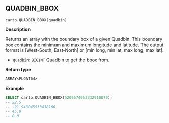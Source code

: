 ## QUADBIN_BBOX

```sql:signature
carto.QUADBIN_BBOX(quadbin)
```

**Description**

Returns an array with the boundary box of a given Quadbin. This boundary box contains the minimum and maximum longitude and latitude. The output format is [West-South, East-North] or [min long, min lat, max long, max lat].

* `quadbin`: `BIGINT` Quadbin to get the bbox from.

**Return type**

`ARRAY<FLOAT64>`

**Example**

```sql
SELECT carto.QUADBIN_BBOX(5209574053332910079);
-- 22.5
-- -21.943045533438166
-- 45.0
-- 0.0
```